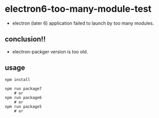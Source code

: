 # electron6-too-many-module-test

- electron (later 6) application failed to launch by too many modules.

## conclusion!!

- electron-packger version is too old.

## usage

```
npm install

npm run package7
    # or
npm run package6
    # or
npm run package5
    # or
```

